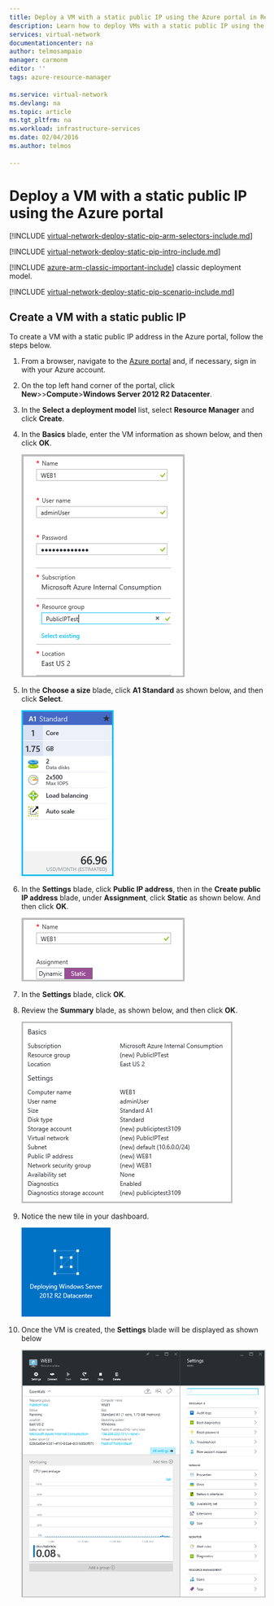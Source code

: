 ```yaml
---
title: Deploy a VM with a static public IP using the Azure portal in Resource Manager | Microsoft Azure
description: Learn how to deploy VMs with a static public IP using the zure portal in Resource Manager
services: virtual-network
documentationcenter: na
author: telmosampaio
manager: carmonm
editor: ''
tags: azure-resource-manager

ms.service: virtual-network
ms.devlang: na
ms.topic: article
ms.tgt_pltfrm: na
ms.workload: infrastructure-services
ms.date: 02/04/2016
ms.author: telmos

---
```

# Deploy a VM with a static public IP using the Azure portal
[!INCLUDE [virtual-network-deploy-static-pip-arm-selectors-include.md](../../includes/virtual-network-deploy-static-pip-arm-selectors-include.md)]

[!INCLUDE [virtual-network-deploy-static-pip-intro-include.md](../../includes/virtual-network-deploy-static-pip-intro-include.md)]

[!INCLUDE [azure-arm-classic-important-include](../../includes/learn-about-deployment-models-rm-include.md)] classic deployment model.

[!INCLUDE [virtual-network-deploy-static-pip-scenario-include.md](../../includes/virtual-network-deploy-static-pip-scenario-include.md)]

## Create a VM with a static public IP
To create a VM with a static public IP address in the Azure portal, follow the steps below.

1. From a browser, navigate to the [Azure portal](https://portal.azure.com) and, if necessary, sign in with your Azure account.
2. On the top left hand corner of the portal, click **New**>>**Compute**>**Windows Server 2012 R2 Datacenter**.
3. In the **Select a deployment model** list, select **Resource Manager** and click **Create**.
4. In the **Basics** blade, enter the VM information as shown below, and then click **OK**.
   
    ![Azure portal - Basics](./media/virtual-network-deploy-static-pip-arm-portal/figure1.png)
5. In the **Choose a size** blade, click **A1 Standard** as shown below, and then click **Select**.
   
    ![Azure portal - Choose a size](./media/virtual-network-deploy-static-pip-arm-portal/figure2.png)
6. In the **Settings** blade, click **Public IP address**, then in the **Create public IP address** blade, under **Assignment**, click **Static** as shown below. And then click **OK**.
   
    ![Azure portal - Create public IP address](./media/virtual-network-deploy-static-pip-arm-portal/figure3.png)
7. In the **Settings** blade, click **OK**.
8. Review the **Summary** blade, as shown below, and then click **OK**.
   
    ![Azure portal - Create public IP address](./media/virtual-network-deploy-static-pip-arm-portal/figure4.png)
9. Notice the new tile in your dashboard.
   
    ![Azure portal - Create public IP address](./media/virtual-network-deploy-static-pip-arm-portal/figure5.png)
10. Once the VM is created, the **Settings** blade will be displayed as shown below
    
    ![Azure portal - Create public IP address](./media/virtual-network-deploy-static-pip-arm-portal/figure6.png)

